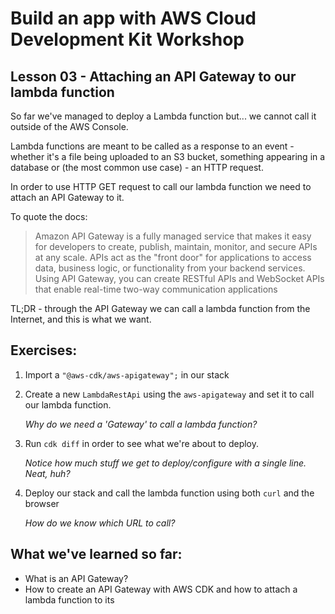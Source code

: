 # Build an app with AWS Cloud Development Kit Workshop

## Lesson 03 - Attaching an API Gateway to our lambda function

So far we've managed to deploy a Lambda function but... we cannot call it outside of the AWS Console.

Lambda functions are meant to be called as a response to an event - whether it's a file being uploaded to an S3 bucket, something appearing in a database or (the most common use case) - an HTTP request.

In order to use HTTP GET request to call our lambda function we need to attach an API Gateway to it.

To quote the docs:

> Amazon API Gateway is a fully managed service that makes it easy for developers to create, publish, maintain, monitor, and secure APIs at any scale. APIs act as the "front door" for applications to access data, business logic, or functionality from your backend services. Using API Gateway, you can create RESTful APIs and WebSocket APIs that enable real-time two-way communication applications

TL;DR - through the API Gateway we can call a lambda function from the Internet, and this is what we want.

## Exercises:

1. Import a `"@aws-cdk/aws-apigateway";` in our stack

2. Create a new `LambdaRestApi` using the `aws-apigateway` and set it to call our lambda function.

   _Why do we need a 'Gateway' to call a lambda function?_

3. Run `cdk diff` in order to see what we're about to deploy.

   _Notice how much stuff we get to deploy/configure with a single line. Neat, huh?_

4. Deploy our stack and call the lambda function using both `curl` and the browser

   _How do we know which URL to call?_

## What we've learned so far:

- What is an API Gateway?
- How to create an API Gateway with AWS CDK and how to attach a lambda function to its

